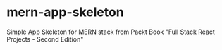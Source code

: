 # mern-app-skeleton
Simple App Skeleton for MERN stack from Packt Book "Full Stack React Projects - Second Edition" 
